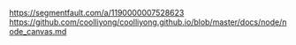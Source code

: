 https://segmentfault.com/a/1190000007528623
https://github.com/coolliyong/coolliyong.github.io/blob/master/docs/node/node_canvas.md